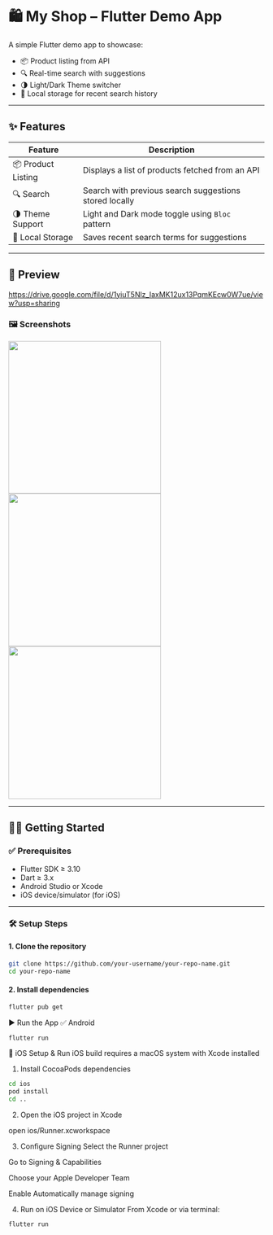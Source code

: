 # 🛍️ My Shop – Flutter Demo App

A simple Flutter demo app to showcase:
- 📦 Product listing from API  
- 🔍 Real-time search with suggestions  
- 🌗 Light/Dark Theme switcher  
- 💾 Local storage for recent search history  

---

## ✨ Features

| Feature            | Description                                                |
|--------------------|------------------------------------------------------------|
| 📦 Product Listing | Displays a list of products fetched from an API            |
| 🔍 Search          | Search with previous search suggestions stored locally     |
| 🌗 Theme Support   | Light and Dark mode toggle using `Bloc` pattern            |
| 💾 Local Storage   | Saves recent search terms for suggestions                  |

---

## 📸 Preview

https://drive.google.com/file/d/1yiuT5Nlz_IaxMK12ux13PqmKEcw0W7ue/view?usp=sharing

### 🖼️ Screenshots

<img src="https://drive.google.com/uc?export=view&id=12y4ZUb4YAbaGVNrGV6tukRarrktg55y-" width="300" />
<img src="https://drive.google.com/uc?export=view&id=12LnUHf6FzBa77ClEkfTGcAlrB5bef4yt" width="300" />
<img src="https://drive.google.com/uc?export=view&id=1xZSnuDKWTXv-aF6q1IyaRM752YeVbYRr" width="300" />

---

## 🧑‍💻 Getting Started

### ✅ Prerequisites

- Flutter SDK ≥ 3.10  
- Dart ≥ 3.x  
- Android Studio or Xcode  
- iOS device/simulator (for iOS)  

---

### 🛠️ Setup Steps

#### 1. Clone the repository

```bash
git clone https://github.com/your-username/your-repo-name.git
cd your-repo-name
```

#### 2.  Install dependencies

```bash
flutter pub get
```

▶️ Run the App
✅ Android
```bash
flutter run
```

🍎 iOS Setup & Run
iOS build requires a macOS system with Xcode installed

1. Install CocoaPods dependencies
```bash
cd ios
pod install
cd ..
```

2. Open the iOS project in Xcode

open ios/Runner.xcworkspace


3. Configure Signing
Select the Runner project

Go to Signing & Capabilities

Choose your Apple Developer Team

Enable Automatically manage signing

4. Run on iOS Device or Simulator
From Xcode or via terminal:
```bash
flutter run
```
